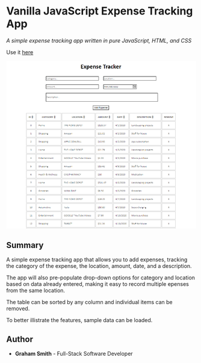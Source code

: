 # Vanilla JavaScript Expense Tracking App

*A simple expense tracking app written in pure JavaScript, HTML, and CSS*

Use it [here](https://kendric84.github.io/ExpenseTracker/)

![App Screenshot](./SS.png)

## Summary
A simple expense tracking app that allows you to add expenses, tracking the category of the expense, the location, amount, date, and a description.

The app will also pre-populate drop-down options for category and location based on data already entered, making it easy to record multiple epenses from the same location.

The table can be sorted by any column and individual items can be removed.

To better illistrate the features, sample data can be loaded.

## Author
- **Graham Smith** - Full-Stack Software Developer